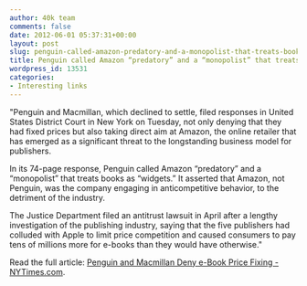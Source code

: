```yaml
---
author: 40k team
comments: false
date: 2012-06-01 05:37:31+00:00
layout: post
slug: penguin-called-amazon-predatory-and-a-monopolist-that-treats-books-as-widgets
title: Penguin called Amazon “predatory” and a “monopolist” that treats books as “widgets.”
wordpress_id: 13531
categories:
- Interesting links
---
```


"Penguin and Macmillan, which declined to settle, filed responses in United States District Court in New York on Tuesday, not only denying that they had fixed prices but also taking direct aim at Amazon, the online retailer that has emerged as a significant threat to the longstanding business model for publishers.

In its 74-page response, Penguin called Amazon “predatory” and a “monopolist” that treats books as “widgets.” It asserted that Amazon, not Penguin, was the company engaging in anticompetitive behavior, to the detriment of the industry.

The Justice Department filed an antitrust lawsuit in April after a lengthy investigation of the publishing industry, saying that the five publishers had colluded with Apple to limit price competition and caused consumers to pay tens of millions more for e-books than they would have otherwise."

Read the full article: [Penguin and Macmillan Deny e-Book Price Fixing - NYTimes.com](http://www.nytimes.com/2012/05/31/business/media/penguin-and-macmillan-deny-e-book-price-fixing.html).
